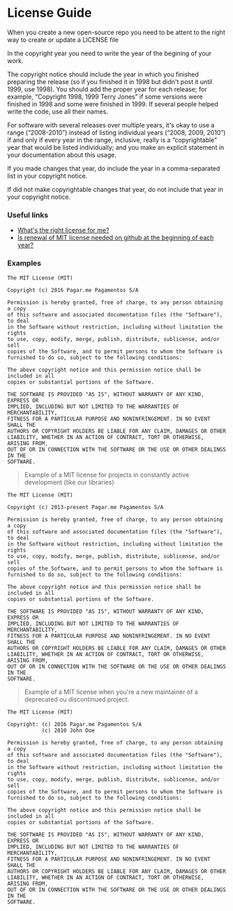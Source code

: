 # License Guide

When you create a new open-source repo you need to be attent to the right way to create or update a LICENSE file

In the copyright year you need to write the year of the begining of your work.

The copyright notice should include the year in which you finished preparing the release (so if you finished it in 1998 but didn't post it until 1999, use 1998). You should add the proper year for each release; for example, “Copyright 1998, 1999 Terry Jones” if some versions were finished in 1998 and some were finished in 1999. If several people helped write the code, use all their names.

For software with several releases over multiple years, it's okay to use a range (“2008-2010”) instead of listing individual years (“2008, 2009, 2010”) if and only if every year in the range, inclusive, really is a “copyrightable” year that would be listed individually; and you make an explicit statement in your documentation about this usage.

If you made changes that year, do include the year in a comma-separated list in your copyright notice.

If did not make copyrightable changes that year, do not include that year in your copyright notice.

### Useful links

- [What's the right license for me?](http://choosealicense.com)
- [Is renewal of MIT license needed on github at the beginning of each year?](http://programmers.stackexchange.com/a/210491)

### Examples

```
The MIT License (MIT)

Copyright (c) 2016 Pagar.me Pagamentos S/A

Permission is hereby granted, free of charge, to any person obtaining a copy
of this software and associated documentation files (the "Software"), to deal
in the Software without restriction, including without limitation the rights
to use, copy, modify, merge, publish, distribute, sublicense, and/or sell
copies of the Software, and to permit persons to whom the Software is
furnished to do so, subject to the following conditions:

The above copyright notice and this permission notice shall be included in all
copies or substantial portions of the Software.

THE SOFTWARE IS PROVIDED "AS IS", WITHOUT WARRANTY OF ANY KIND, EXPRESS OR
IMPLIED, INCLUDING BUT NOT LIMITED TO THE WARRANTIES OF MERCHANTABILITY,
FITNESS FOR A PARTICULAR PURPOSE AND NONINFRINGEMENT. IN NO EVENT SHALL THE
AUTHORS OR COPYRIGHT HOLDERS BE LIABLE FOR ANY CLAIM, DAMAGES OR OTHER
LIABILITY, WHETHER IN AN ACTION OF CONTRACT, TORT OR OTHERWISE, ARISING FROM,
OUT OF OR IN CONNECTION WITH THE SOFTWARE OR THE USE OR OTHER DEALINGS IN THE
SOFTWARE.
```

> Example of a MIT license for projects in constantly active development (like our libraries)

```
The MIT License (MIT)

Copyright (c) 2013-present Pagar.me Pagamentos S/A

Permission is hereby granted, free of charge, to any person obtaining a copy
of this software and associated documentation files (the "Software"), to deal
in the Software without restriction, including without limitation the rights
to use, copy, modify, merge, publish, distribute, sublicense, and/or sell
copies of the Software, and to permit persons to whom the Software is
furnished to do so, subject to the following conditions:

The above copyright notice and this permission notice shall be included in all
copies or substantial portions of the Software.

THE SOFTWARE IS PROVIDED "AS IS", WITHOUT WARRANTY OF ANY KIND, EXPRESS OR
IMPLIED, INCLUDING BUT NOT LIMITED TO THE WARRANTIES OF MERCHANTABILITY,
FITNESS FOR A PARTICULAR PURPOSE AND NONINFRINGEMENT. IN NO EVENT SHALL THE
AUTHORS OR COPYRIGHT HOLDERS BE LIABLE FOR ANY CLAIM, DAMAGES OR OTHER
LIABILITY, WHETHER IN AN ACTION OF CONTRACT, TORT OR OTHERWISE, ARISING FROM,
OUT OF OR IN CONNECTION WITH THE SOFTWARE OR THE USE OR OTHER DEALINGS IN THE
SOFTWARE.
```

> Example of a MIT license when you're a new maintainer of a deprecated ou discontinued project.

```
The MIT License (MIT)

Copyright: (c) 2016 Pagar.me Pagamentos S/A
           (c) 2010 John Doe

Permission is hereby granted, free of charge, to any person obtaining a copy
of this software and associated documentation files (the "Software"), to deal
in the Software without restriction, including without limitation the rights
to use, copy, modify, merge, publish, distribute, sublicense, and/or sell
copies of the Software, and to permit persons to whom the Software is
furnished to do so, subject to the following conditions:

The above copyright notice and this permission notice shall be included in all
copies or substantial portions of the Software.

THE SOFTWARE IS PROVIDED "AS IS", WITHOUT WARRANTY OF ANY KIND, EXPRESS OR
IMPLIED, INCLUDING BUT NOT LIMITED TO THE WARRANTIES OF MERCHANTABILITY,
FITNESS FOR A PARTICULAR PURPOSE AND NONINFRINGEMENT. IN NO EVENT SHALL THE
AUTHORS OR COPYRIGHT HOLDERS BE LIABLE FOR ANY CLAIM, DAMAGES OR OTHER
LIABILITY, WHETHER IN AN ACTION OF CONTRACT, TORT OR OTHERWISE, ARISING FROM,
OUT OF OR IN CONNECTION WITH THE SOFTWARE OR THE USE OR OTHER DEALINGS IN THE
SOFTWARE.
```